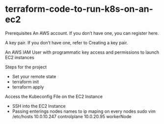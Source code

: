 # terraform-code-to-run-k8s-on-an-ec2
Prerequisites
An AWS account. If you don’t have one, you can register here.

A key pair. If you don’t have one, refer to Creating a key pair.

An AWS IAM User with programmatic key access and permissions to launch EC2 instances


Steps for the project

* Set your remote state
* terraform init
* terraform apply

Access the Kubeconfig File on the EC2 Instance
 * SSH into the EC2 Instance 
 * Passing enterings nodes names to ip maping on every nodes
       sudo vim /etc/hosts
       10.0.10.247 controlplane
       10.0.20.95 workerNode

